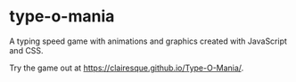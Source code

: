 # type-o-mania
A typing speed game with animations and graphics created with JavaScript and CSS.

Try the game out at https://clairesque.github.io/Type-O-Mania/. 
